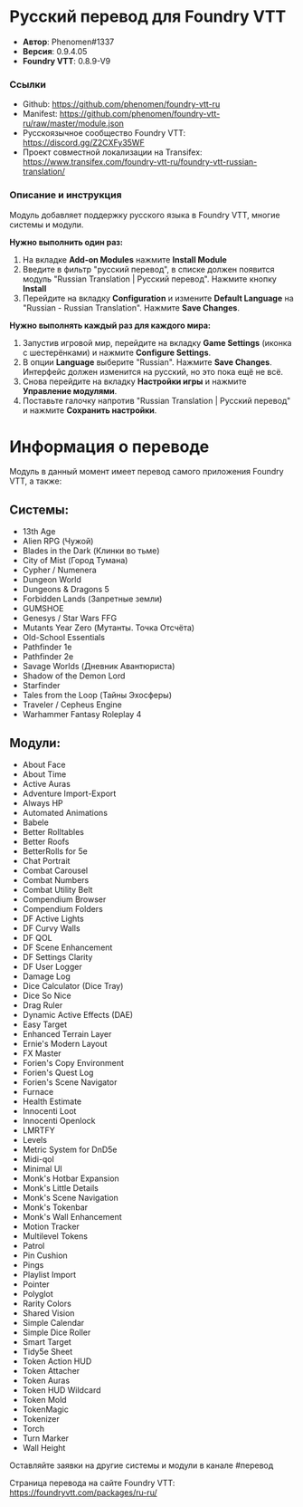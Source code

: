 # Русский перевод для Foundry VTT

* **Автор**: Phenomen#1337
* **Версия**: 0.9.4.05
* **Foundry VTT**: 0.8.9-V9

### Ссылки

* Github: https://github.com/phenomen/foundry-vtt-ru
* Manifest: https://github.com/phenomen/foundry-vtt-ru/raw/master/module.json
* Русскоязычное сообщество Foundry VTT: https://discord.gg/Z2CXFy35WF
* Проект совместной локализации на Transifex: https://www.transifex.com/foundry-vtt-ru/foundry-vtt-russian-translation/

### Описание и инструкция

Модуль добавляет поддержку русского языка в Foundry VTT, многие системы и модули.

**Нужно выполнить один раз:** 

1. На вкладке **Add-on Modules** нажмите **Install Module**
2. Введите в фильтр "русский перевод", в списке должен появится модуль "Russian Translation  | Русский перевод". Нажмите кнопку **Install**
3. Перейдите на вкладку **Configuration** и измените **Default Language** на "Russian - Russian Translation". Нажмите **Save Changes**. 

**Нужно выполнять каждый раз для каждого мира:**

1. Запустив игровой мир, перейдите на вкладку **Game Settings** (иконка с шестерёнками) и нажмите **Configure Settings**.
2. В опции **Language** выберите "Russian". Нажмите **Save Changes**. Интерфейс должен изменится на русский, но это пока ещё не всё.
3. Снова перейдите на вкладку **Настройки игры** и нажмите **Управление модулями**.
4. Поставьте галочку напротив "Russian Translation | Русский перевод" и нажмите **Сохранить настройки**.

# **Информация о переводе**

Модуль в данный момент имеет перевод самого приложения Foundry VTT, а также:

## **Системы:**

- 13th Age
- Alien RPG (Чужой)
- Blades in the Dark (Клинки во тьме)
- City of Mist (Город Тумана)
- Cypher / Numenera
- Dungeon World
- Dungeons & Dragons 5
- Forbidden Lands (Запретные земли)
- GUMSHOE
- Genesys / Star Wars FFG
- Mutants Year Zero (Мутанты. Точка Отсчёта)
- Old-School Essentials
- Pathfinder 1e
- Pathfinder 2e
- Savage Worlds (Дневник Авантюриста)
- Shadow of the Demon Lord
- Starfinder
- Tales from the Loop (Тайны Эхосферы)
- Traveler / Cepheus Engine
- Warhammer Fantasy Roleplay 4

## **Модули:**

- About Face
- About Time
- Active Auras
- Adventure Import-Export
- Always HP
- Automated Animations
- Babele
- Better Rolltables
- Better Roofs
- BetterRolls for 5e
- Chat Portrait
- Combat Carousel
- Combat Numbers
- Combat Utility Belt
- Compendium Browser
- Compendium Folders
- DF Active Lights
- DF Curvy Walls
- DF QOL
- DF Scene Enhancement
- DF Settings Clarity
- DF User Logger
- Damage Log
- Dice Calculator (Dice Tray)
- Dice So Nice
- Drag Ruler
- Dynamic Active Effects (DAE)
- Easy Target
- Enhanced Terrain Layer
- Ernie's Modern Layout
- FX Master
- Forien's Copy Environment
- Forien's Quest Log
- Forien's Scene Navigator
- Furnace
- Health Estimate
- Innocenti Loot
- Innocenti Openlock
- LMRTFY
- Levels
- Metric System for DnD5e
- Midi-qol
- Minimal UI
- Monk's Hotbar Expansion
- Monk's Little Details
- Monk's Scene Navigation
- Monk's Tokenbar
- Monk's Wall Enhancement
- Motion Tracker
- Multilevel Tokens
- Patrol
- Pin Cushion
- Pings
- Playlist Import
- Pointer
- Polyglot
- Rarity Colors
- Shared Vision
- Simple Calendar
- Simple Dice Roller
- Smart Target
- Tidy5e Sheet
- Token Action HUD
- Token Attacher
- Token Auras
- Token HUD Wildcard
- Token Mold
- TokenMagic
- Tokenizer
- Torch
- Turn Marker
- Wall Height

Оставляйте заявки на другие системы и модули в канале #перевод 

Страница перевода на сайте Foundry VTT: https://foundryvtt.com/packages/ru-ru/
